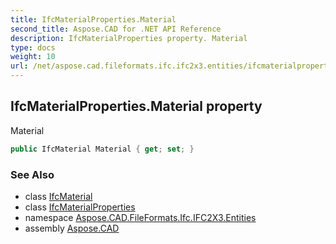 ```yaml
---
title: IfcMaterialProperties.Material
second_title: Aspose.CAD for .NET API Reference
description: IfcMaterialProperties property. Material
type: docs
weight: 10
url: /net/aspose.cad.fileformats.ifc.ifc2x3.entities/ifcmaterialproperties/material/
---
```

## IfcMaterialProperties.Material property

Material

```csharp
public IfcMaterial Material { get; set; }
```

### See Also

* class [IfcMaterial](../../ifcmaterial/)
* class [IfcMaterialProperties](../)
* namespace [Aspose.CAD.FileFormats.Ifc.IFC2X3.Entities](../../ifcmaterialproperties/)
* assembly [Aspose.CAD](../../../)


